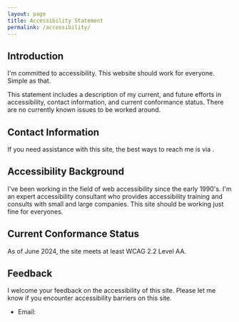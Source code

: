 ```yaml
---
layout: page
title: Accessibility Statement
permalink: /accessibility/
---
```


## Introduction

I'm committed to accessibility. This website should work for everyone. Simple as that. 

This statement includes a description of my current, and future efforts in accessibility, contact information, and current conformance status. There are no currently known issues to be worked around.

## Contact Information
If you need assistance with this site, the best ways to reach me is via <SCRIPT LANGUAGE="JavaScript">user = 'info';site = 'nicolas-steenhout.com';document.write('<a href=\"mailto:' + user + '@' + site + '\?Subject=Site accessibility problem.">');document.write(user + '@' + site + '</a>');</SCRIPT>.


## Accessibility Background
I've been working in the field of web accessibility since the early 1990's. I'm an expert accessibility consultant who provides accessibility training and consults with small and large companies. This site should be working just fine for everyones. 

## Current Conformance Status
As of June 2024, the site meets at least WCAG 2.2 Level AA.

## Feedback
I welcome your feedback on the accessibility of this site. Please let me know if you encounter accessibility barriers on this site.

* Email: <SCRIPT LANGUAGE="JavaScript">user = 'info';site = 'nicolas-steenhout.com';document.write('<a href=\"mailto:' + user + '@' + site + '\?Subject=Site accessibility problem.">');document.write(user + '@' + site + '</a>');</SCRIPT>


